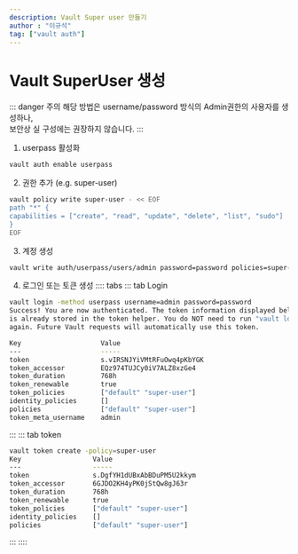 ```yaml
---
description: Vault Super user 만들기
author : "이규석"
tag: ["vault auth"]
---
```


# Vault SuperUser 생성
::: danger 주의
해당 방법은 username/password 방식의 Admin권한의 사용자를 생성하나,  
보안상 실 구성에는 권장하지 않습니다.
:::

1. userpass 활성화
```bash
vault auth enable userpass
```

2. 권한 추가 (e.g. super-user)
```bash
vault policy write super-user - << EOF
path "*" {
capabilities = ["create", "read", "update", "delete", "list", "sudo"]
}
EOF
```

3. 계정 생성
```bash
vault write auth/userpass/users/admin password=password policies=super-user
```

4. 로그인 또는 토큰 생성
:::: tabs
::: tab Login
```bash
vault login -method userpass username=admin password=password
Success! You are now authenticated. The token information displayed below
is already stored in the token helper. You do NOT need to run "vault login"
again. Future Vault requests will automatically use this token.

Key                    Value
---                    -----
token                  s.vIRSNJYiVMtRFuOwq4pKbYGK
token_accessor         EQz974TUJCy0iV7ALZ8xzGe4
token_duration         768h
token_renewable        true
token_policies         ["default" "super-user"]
identity_policies      []
policies               ["default" "super-user"]
token_meta_username    admin
```
:::
::: tab token
```bash
vault token create -policy=super-user
Key                  Value
---                  -----
token                s.DgfYH1dUBxAbBDuPM5U2kkym
token_accessor       6GJDO2KH4yPK0jStQw8gJ63r
token_duration       768h
token_renewable      true
token_policies       ["default" "super-user"]
identity_policies    []
policies             ["default" "super-user"]
```
:::
::::
